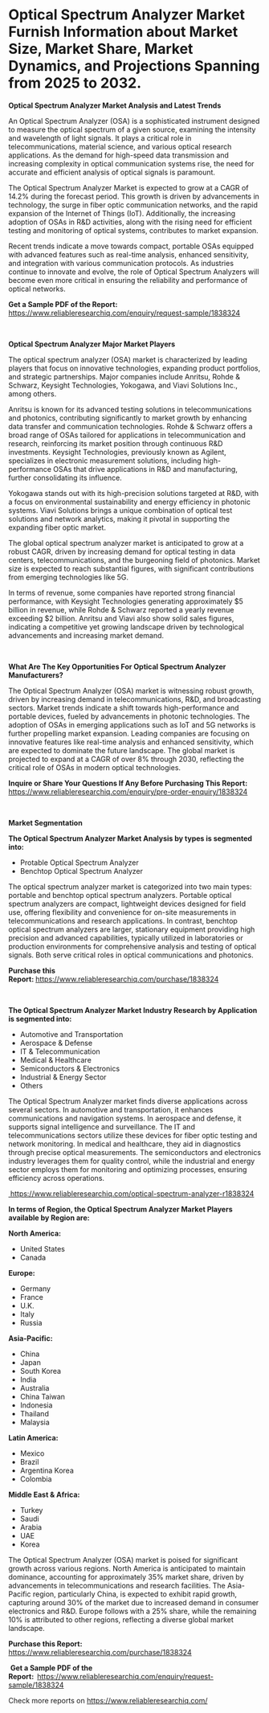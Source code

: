 <p><h1>Optical Spectrum Analyzer Market Furnish Information about Market Size, Market Share, Market Dynamics, and Projections Spanning from 2025 to 2032.</h1></p><p><strong>Optical Spectrum Analyzer Market Analysis and Latest Trends</strong></p>
<p><p>An Optical Spectrum Analyzer (OSA) is a sophisticated instrument designed to measure the optical spectrum of a given source, examining the intensity and wavelength of light signals. It plays a critical role in telecommunications, material science, and various optical research applications. As the demand for high-speed data transmission and increasing complexity in optical communication systems rise, the need for accurate and efficient analysis of optical signals is paramount.</p><p>The Optical Spectrum Analyzer Market is expected to grow at a CAGR of 14.2% during the forecast period. This growth is driven by advancements in technology, the surge in fiber optic communication networks, and the rapid expansion of the Internet of Things (IoT). Additionally, the increasing adoption of OSAs in R&D activities, along with the rising need for efficient testing and monitoring of optical systems, contributes to market expansion. </p><p>Recent trends indicate a move towards compact, portable OSAs equipped with advanced features such as real-time analysis, enhanced sensitivity, and integration with various communication protocols. As industries continue to innovate and evolve, the role of Optical Spectrum Analyzers will become even more critical in ensuring the reliability and performance of optical networks.</p></p>
<p><strong>Get a Sample PDF of the Report:&nbsp;</strong> <a href="https://www.reliableresearchiq.com/enquiry/request-sample/1838324?utm_campaign=2471&utm_medium=2&utm_source=Github&utm_content=ia&utm_term=22022025&utm_id=optical-spectrum-analyzer">https://www.reliableresearchiq.com/enquiry/request-sample/1838324</a></p>
<p>&nbsp;</p>
<p><strong>Optical Spectrum Analyzer Major Market Players</strong></p>
<p><p>The optical spectrum analyzer (OSA) market is characterized by leading players that focus on innovative technologies, expanding product portfolios, and strategic partnerships. Major companies include Anritsu, Rohde & Schwarz, Keysight Technologies, Yokogawa, and Viavi Solutions Inc., among others.</p><p>Anritsu is known for its advanced testing solutions in telecommunications and photonics, contributing significantly to market growth by enhancing data transfer and communication technologies. Rohde & Schwarz offers a broad range of OSAs tailored for applications in telecommunication and research, reinforcing its market position through continuous R&D investments. Keysight Technologies, previously known as Agilent, specializes in electronic measurement solutions, including high-performance OSAs that drive applications in R&D and manufacturing, further consolidating its influence.</p><p>Yokogawa stands out with its high-precision solutions targeted at R&D, with a focus on environmental sustainability and energy efficiency in photonic systems. Viavi Solutions brings a unique combination of optical test solutions and network analytics, making it pivotal in supporting the expanding fiber optic market.</p><p>The global optical spectrum analyzer market is anticipated to grow at a robust CAGR, driven by increasing demand for optical testing in data centers, telecommunications, and the burgeoning field of photonics. Market size is expected to reach substantial figures, with significant contributions from emerging technologies like 5G.</p><p>In terms of revenue, some companies have reported strong financial performance, with Keysight Technologies generating approximately $5 billion in revenue, while Rohde & Schwarz reported a yearly revenue exceeding $2 billion. Anritsu and Viavi also show solid sales figures, indicating a competitive yet growing landscape driven by technological advancements and increasing market demand.</p></p>
<p>&nbsp;</p>
<p><strong>What Are The Key Opportunities For Optical Spectrum Analyzer Manufacturers?</strong></p>
<p><p>The Optical Spectrum Analyzer (OSA) market is witnessing robust growth, driven by increasing demand in telecommunications, R&D, and broadcasting sectors. Market trends indicate a shift towards high-performance and portable devices, fueled by advancements in photonic technologies. The adoption of OSAs in emerging applications such as IoT and 5G networks is further propelling market expansion. Leading companies are focusing on innovative features like real-time analysis and enhanced sensitivity, which are expected to dominate the future landscape. The global market is projected to expand at a CAGR of over 8% through 2030, reflecting the critical role of OSAs in modern optical technologies.</p></p>
<p><strong>Inquire or Share Your Questions If Any Before Purchasing This Report:</strong> <a href="https://www.reliableresearchiq.com/enquiry/pre-order-enquiry/1838324?utm_campaign=2471&utm_medium=2&utm_source=Github&utm_content=ia&utm_term=22022025&utm_id=optical-spectrum-analyzer">https://www.reliableresearchiq.com/enquiry/pre-order-enquiry/1838324</a></p>
<p>&nbsp;</p>
<p><strong>Market Segmentation</strong></p>
<p><strong>The Optical Spectrum Analyzer Market Analysis by types is segmented into:</strong></p>
<p><ul><li>Protable Optical Spectrum Analyzer</li><li>Benchtop Optical Spectrum Analyzer</li></ul></p>
<p><p>The optical spectrum analyzer market is categorized into two main types: portable and benchtop optical spectrum analyzers. Portable optical spectrum analyzers are compact, lightweight devices designed for field use, offering flexibility and convenience for on-site measurements in telecommunications and research applications. In contrast, benchtop optical spectrum analyzers are larger, stationary equipment providing high precision and advanced capabilities, typically utilized in laboratories or production environments for comprehensive analysis and testing of optical signals. Both serve critical roles in optical communications and photonics.</p></p>
<p><strong>Purchase this Report:&nbsp;</strong><a href="https://www.reliableresearchiq.com/purchase/1838324?utm_campaign=2471&utm_medium=2&utm_source=Github&utm_content=ia&utm_term=22022025&utm_id=optical-spectrum-analyzer">https://www.reliableresearchiq.com/purchase/1838324</a></p>
<p>&nbsp;</p>
<p><strong>The Optical Spectrum Analyzer Market Industry Research by Application is segmented into:</strong></p>
<p><ul><li>Automotive and Transportation</li><li>Aerospace & Defense</li><li>IT & Telecommunication</li><li>Medical & Healthcare</li><li>Semiconductors & Electronics</li><li>Industrial & Energy Sector</li><li>Others</li></ul></p>
<p><p>The Optical Spectrum Analyzer market finds diverse applications across several sectors. In automotive and transportation, it enhances communications and navigation systems. In aerospace and defense, it supports signal intelligence and surveillance. The IT and telecommunications sectors utilize these devices for fiber optic testing and network monitoring. In medical and healthcare, they aid in diagnostics through precise optical measurements. The semiconductors and electronics industry leverages them for quality control, while the industrial and energy sector employs them for monitoring and optimizing processes, ensuring efficiency across operations.</p></p>
<p><a href="https://www.reliableresearchiq.com/optical-spectrum-analyzer-r1838324?utm_campaign=2471&utm_medium=2&utm_source=Github&utm_content=ia&utm_term=22022025&utm_id=optical-spectrum-analyzer">&nbsp;https://www.reliableresearchiq.com/optical-spectrum-analyzer-r1838324</a></p>
<p><strong>In terms of Region, the Optical Spectrum Analyzer Market Players available by Region are:</strong></p>
<p>
    <p> <strong> North America: </strong>
        <ul>
            <li>United States</li>
            <li>Canada</li>
        </ul>
        </p> 
    <p> <strong> Europe: </strong>
        <ul>
            <li>Germany</li>
            <li>France</li>
            <li>U.K.</li>
            <li>Italy</li>
            <li>Russia</li>
        </ul>
        </p> 
    <p> <strong> Asia-Pacific: </strong>
        <ul>
            <li>China</li>
            <li>Japan</li>
            <li>South Korea</li>
            <li>India</li>
            <li>Australia</li>
            <li>China Taiwan</li>
            <li>Indonesia</li>
            <li>Thailand</li>
            <li>Malaysia</li>
        </ul>
        </p> 
    <p> <strong> Latin America: </strong>
        <ul>
            <li>Mexico</li>
            <li>Brazil</li>
            <li>Argentina Korea</li>
            <li>Colombia</li>
        </ul>
        </p> 
    <p> <strong> Middle East & Africa: </strong>
        <ul>
            <li>Turkey</li>
            <li>Saudi</li>
            <li>Arabia</li>
            <li>UAE</li>
            <li>Korea</li>
        </ul>
    </p>
    </p>
<p><p>The Optical Spectrum Analyzer (OSA) market is poised for significant growth across various regions. North America is anticipated to maintain dominance, accounting for approximately 35% market share, driven by advancements in telecommunications and research facilities. The Asia-Pacific region, particularly China, is expected to exhibit rapid growth, capturing around 30% of the market due to increased demand in consumer electronics and R&D. Europe follows with a 25% share, while the remaining 10% is attributed to other regions, reflecting a diverse global market landscape.</p></p>
<p><strong>Purchase this Report: </strong><a href="https://www.reliableresearchiq.com/purchase/1838324?utm_campaign=2471&utm_medium=2&utm_source=Github&utm_content=ia&utm_term=22022025&utm_id=optical-spectrum-analyzer">https://www.reliableresearchiq.com/purchase/1838324</a></p>
<p>&nbsp;<strong>Get a Sample PDF of the Report:&nbsp;&nbsp;</strong><a href="https://www.reliableresearchiq.com/enquiry/request-sample/1838324?utm_campaign=2471&utm_medium=2&utm_source=Github&utm_content=ia&utm_term=22022025&utm_id=optical-spectrum-analyzer">https://www.reliableresearchiq.com/enquiry/request-sample/1838324</a></p>
<p><strong></strong></p>
<p>Check more reports on <a href="https://www.reliableresearchiq.com/?utm_campaign=2471&utm_medium=2&utm_source=Github&utm_content=ia&utm_term=22022025&utm_id=optical-spectrum-analyzer">https://www.reliableresearchiq.com/</a></p>